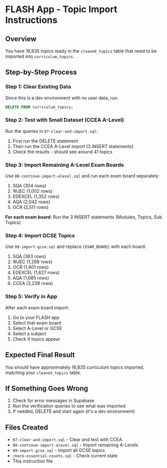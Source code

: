# FLASH App - Topic Import Instructions

## Overview
You have 16,835 topics ready in the `cleaned_topics` table that need to be imported into `curriculum_topics`.

## Step-by-Step Process

### Step 1: Clear Existing Data
Since this is a dev environment with no user data, run:
```sql
DELETE FROM curriculum_topics;
```

### Step 2: Test with Small Dataset (CCEA A-Level)
Run the queries in `07-clear-and-import.sql`:
1. First run the DELETE statement
2. Then run the CCEA A-Level import (3 INSERT statements)
3. Check the results - should see around 41 topics

### Step 3: Import Remaining A-Level Exam Boards
Use `08-continue-import-alevel.sql` and run each exam board separately:
1. SQA (304 rows)
2. WJEC (1,002 rows)
3. EDEXCEL (1,352 rows)
4. AQA (2,042 rows)
5. OCR (2,511 rows)

**For each exam board**: Run the 3 INSERT statements (Modules, Topics, Sub Topics)

### Step 4: Import GCSE Topics
Use `09-import-gcse.sql` and replace `{EXAM_BOARD}` with each board:
1. SQA (363 rows)
2. WJEC (1,268 rows)
3. OCR (1,401 rows)
4. EDEXCEL (1,627 rows)
5. AQA (1,685 rows)
6. CCEA (3,239 rows)

### Step 5: Verify in App
After each exam board import:
1. Go to your FLASH app
2. Select that exam board
3. Select A-Level or GCSE
4. Select a subject
5. Check if topics appear

## Expected Final Result
You should have approximately 16,835 curriculum topics imported, matching your `cleaned_topics` table.

## If Something Goes Wrong
1. Check for error messages in Supabase
2. Run the verification queries to see what was imported
3. If needed, DELETE and start again (it's a dev environment)

## Files Created
- `07-clear-and-import.sql` - Clear and test with CCEA
- `08-continue-import-alevel.sql` - Import remaining A-Levels
- `09-import-gcse.sql` - Import all GCSE topics
- `check-essential-counts.sql` - Check current state
- This instruction file 